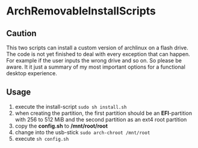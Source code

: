 # ArchRemovableInstallScripts

## Caution
This two scripts can install a custom version of archlinux on a flash drive.
The code is not yet finished to deal with every exception that can happen.
For example if the user inputs the wrong drive and so on.
So please be aware.
It it just a summary of my most important options for a functional desktop experience.

## Usage
1. execute the install-script
`sudo sh install.sh`
2. when creating the partition, the first partition should be an **EFI**-partition with 256 to 512 MiB and the second partition as an ext4 root partition 
3. copy the **config.sh** to **/mnt/root/root**
4. change into the usb-stick `sudo arch-chroot /mnt/root` 
5. execute `sh config.sh`

